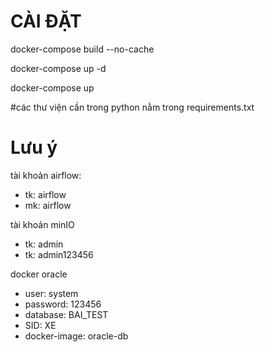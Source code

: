 # CÀI ĐẶT

docker-compose build --no-cache

docker-compose up -d

docker-compose up

#các thư viện cần trong python nằm trong requirements.txt

# Lưu ý

tài khoản airflow:

- tk: airflow
- mk: airflow

tài khoản minIO

- tk: admin
- tk: admin123456

docker oracle

- user: system
- password: 123456
- database: BAI_TEST
- SID: XE
- docker-image: oracle-db